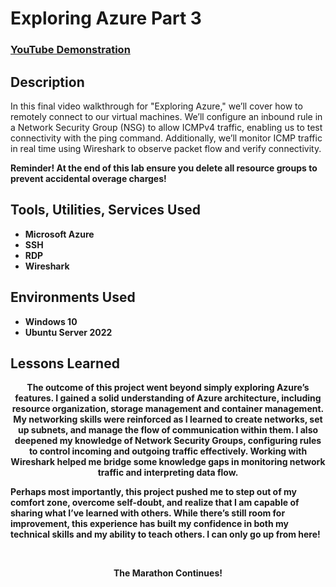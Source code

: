 # Exploring Azure Part 3

 ### [YouTube Demonstration](https://www.youtube.com/watch?v=RTLAWM_cCIs)

## Description
In this final video walkthrough for "Exploring Azure," we’ll cover how to remotely connect to our virtual machines. We’ll configure an inbound rule in a Network Security Group (NSG) to allow ICMPv4 traffic, enabling us to test connectivity with the ping command. Additionally, we’ll monitor ICMP traffic in real time using Wireshark to observe packet flow and verify connectivity.

<b>Reminder!<b/> At the end of this lab ensure you delete all resource groups to prevent accidental overage charges!


## Tools, Utilities, Services Used
- Microsoft Azure
- SSH
- RDP
- Wireshark


## Environments Used 
- Windows 10
- Ubuntu Server 2022


## Lessons Learned
<p align="center">
   The outcome of this project went beyond simply exploring Azure’s features. I gained a solid understanding of Azure architecture, including resource organization, storage management and container management. My networking skills were reinforced as I learned to create networks, set up subnets, and manage the flow of communication within them. I also deepened my knowledge of Network Security Groups, configuring rules to control incoming and outgoing traffic effectively. Working with Wireshark helped me bridge some knowledge gaps in monitoring network traffic and interpreting data flow.

Perhaps most importantly, this project pushed me to step out of my comfort zone, overcome self-doubt, and realize that I am capable of sharing what I’ve learned with others. While there’s still room for improvement, this experience has built my confidence in both my technical skills and my ability to teach others. I can only go up from here!
</p>
<br>
<p align="center">
    <strong>The Marathon Continues!</strong>
</p>

